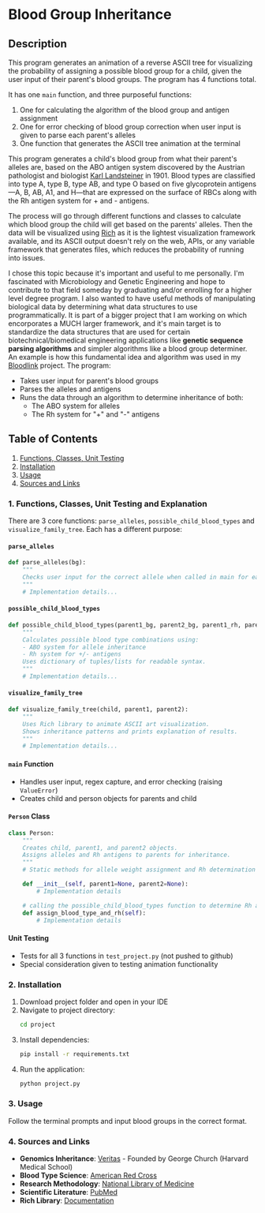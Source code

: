 # Blood Group Inheritance

## Description

This program generates an animation of a reverse ASCII tree for visualizing the probability of assigning a possible blood group for a child, given the user input of their parent's blood groups. The program has 4 functions total.

It has one `main` function, and three purposeful functions:
1. One for calculating the algorithm of the blood group and antigen assignment
2. One for error checking of blood group correction when user input is given to parse each parent's alleles
3. One function that generates the ASCII tree animation at the terminal

This program generates a child's blood group from what their parent's alleles are, based on the ABO antigen system discovered by the Austrian pathologist and biologist [Karl Landsteiner](https://en.wikipedia.org/wiki/Karl_Landsteiner) in 1901. Blood types are classified into type A, type B, type AB, and type O based on five glycoprotein antigens—A, B, AB, A1, and H—that are expressed on the surface of RBCs along with the Rh antigen system for + and - antigens.

The process will go through different functions and classes to calculate which blood group the child will get based on the parents' alleles. Then the data will be visualized using [Rich](https://rich.readthedocs.io/en/stable/introduction.html) as it is the lightest visualization framework available, and its ASCII output doesn't rely on the web, APIs, or any variable framework that generates files, which reduces the probability of running into issues.

I chose this topic because it's important and useful to me personally. I'm fascinated with Microbiology and Genetic Engineering and hope to contribute to that field someday by graduating and/or enrolling for a higher level degree program. I also wanted to have useful methods of manipulating biological data by determining what data structures to use programmatically. It is part of a bigger project that I am working on which encorporates a MUCH larger framework, and it's main target is to standardize the data structures that are used for certain biotechnical/biomedical engineering applications like **genetic sequence parsing algorithms** and simpler algorithms like a blood group determiner. An example is how this fundamental idea and algorithm was used in my [Bloodlink](https://github.com/Hdave00/bloodlink) project.
The program:
- Takes user input for parent's blood groups
- Parses the alleles and antigens
- Runs the data through an algorithm to determine inheritance of both:
  - The ABO system for alleles
  - The Rh system for "+" and "-" antigens

## Table of Contents

1. [Functions, Classes, Unit Testing](#1-functions-classes-unit-testing-and-explanation)
2. [Installation](#2-installation)
3. [Usage](#3-usage)
4. [Sources and Links](#4-sources-and-links)

### 1. Functions, Classes, Unit Testing and Explanation

There are 3 core functions: `parse_alleles`, `possible_child_blood_types` and `visualize_family_tree`. Each has a different purpose:

#### `parse_alleles`
```python
def parse_alleles(bg):
    """
    Checks user input for the correct allele when called in main for each allele, AB, B, A, and O takes input of str bg as input
    """
    # Implementation details...
```

#### `possible_child_blood_types`
```python
def possible_child_blood_types(parent1_bg, parent2_bg, parent1_rh, parent2_rh):
    """
    Calculates possible blood type combinations using:
    - ABO system for allele inheritance
    - Rh system for +/- antigens
    Uses dictionary of tuples/lists for readable syntax.
    """
    # Implementation details...
```

#### `visualize_family_tree`
```python
def visualize_family_tree(child, parent1, parent2):
    """
    Uses Rich library to animate ASCII art visualization.
    Shows inheritance patterns and prints explanation of results.
    """
    # Implementation details...
```

#### `main` Function
- Handles user input, regex capture, and error checking (raising `ValueError`)
- Creates child and person objects for parents and child

#### `Person` Class
```python
class Person:
    """
    Creates child, parent1, and parent2 objects.
    Assigns alleles and Rh antigens to parents for inheritance.
    """
    # Static methods for allele weight assignment and Rh determination

    def __init__(self, parent1=None, parent2=None):
        # Implementation details

    # calling the possible_child_blood_types function to determine Rh and alleles instead of doing it manually in two places
    def assign_blood_type_and_rh(self):
        # Implementation details
```

#### Unit Testing
- Tests for all 3 functions in `test_project.py` (not pushed to github)
- Special consideration given to testing animation functionality

### 2. Installation

1. Download project folder and open in your IDE
2. Navigate to project directory:
   ```bash
   cd project
   ```
3. Install dependencies:
   ```bash
   pip install -r requirements.txt
   ```
4. Run the application:
   ```bash
   python project.py
   ```

### 3. Usage

Follow the terminal prompts and input blood groups in the correct format.

### 4. Sources and Links

- **Genomics Inheritance**: [Veritas](https://www.veritasint.com/blog/en/how-blood-groups-are-inherited-and-why-its-important-that-you-know-yours/) - Founded by George Church (Harvard Medical School)
- **Blood Type Science**: [American Red Cross](https://www.redcrossblood.org/local-homepage/news/article/what-is-a-universal-blood-type-0.html)
- **Research Methodology**: [National Library of Medicine](https://pmc.ncbi.nlm.nih.gov/articles/PMC8873177/)
- **Scientific Literature**: [PubMed](https://pmc.ncbi.nlm.nih.gov/about/disclaimer/)
- **Rich Library**: [Documentation](https://rich.readthedocs.io/en/stable/index.html)
